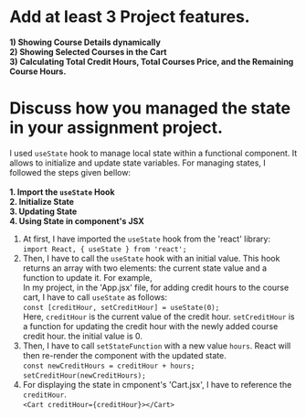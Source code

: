 # Add at least 3 Project features.
**1) Showing Course Details dynamically <br/>
2) Showing Selected Courses in the Cart <br/>
3) Calculating Total Credit Hours, Total Courses Price, and the Remaining Course Hours.**
# Discuss how you managed the state in your assignment project.
I used `useState` hook to manage local state within a functional component. It allows to initialize and update state variables.
For managing states, I followed the steps given bellow: <br/><br/>
**1. Import the `useState` Hook <br/>
2. Initialize State <br/>
3. Updating State <br/>
4. Using State in component's JSX <br/>**
1) At first, I have imported the `useState` hook from the 'react' library: <br/>
`import React, { useState } from 'react';`
2) Then, I have to call the `useState` hook with an initial value. This hook returns an array with two elements: the current state value and a function to update it. For example, <br/>
In my project, in the 'App.jsx' file, for adding credit hours to the course cart, I have to call `useState` as follows: <br/>
`const [creditHour, setCreditHour] = useState(0);` <br/>
Here, `creditHour` is the current value of the credit hour.
`setCreditHour` is a function for updating the credit hour with the newly added   course credit hour. the initial value is 0.
3) Then, I have to call `setStateFunction` with a new value `hours`. React will then re-render the component with the updated state. <br/>
`const newCreditHours = creditHour + hours;`<br/>
`setCreditHour(newCreditHours);`
4) For displaying the state in cmponent's 'Cart.jsx', I have to reference the `creditHour`. <br/>
`<Cart creditHour={creditHour}></Cart>`
